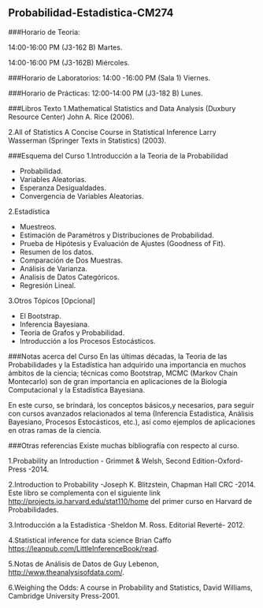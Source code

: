 ## Probabilidad-Estadistica-CM274
###Horario de Teoria:

14:00-16:00 PM (J3-162 B) Martes.

14:00-16:00 PM (J3-162B) Miércoles.

###Horario de Laboratorios:
14:00 -16:00 PM (Sala 1) Viernes.

###Horario de Prácticas:
12:00-14:00 PM (J3-182 B) Lunes.

###Libros Texto
1.Mathematical Statistics and Data Analysis (Duxbury Resource Center) John A. Rice (2006).

2.All of Statistics A Concise Course in Statistical Inference Larry Wasserman (Springer Texts
in Statistics) (2003).

###Esquema del Curso
1.Introducción a la Teoria de la Probabilidad
- Probabilidad.
- Variables Aleatorias.
- Esperanza Desigualdades.
- Convergencia de Variables Aleatorias.

2.Estadística
- Muestreos.
- Estimación de Paramétros y Distribuciones de Probabilidad.
- Prueba de Hipótesis y Evaluación de Ajustes (Goodness of Fit).
- Resumen de los datos.
- Comparación de Dos Muestras.
- Análisis de Varianza.
- Analisis de Datos Categóricos.
- Regresión Lineal.

3.Otros Tópicos [Opcional]
- El Bootstrap.
- Inferencia Bayesiana.
- Teoria de Grafos y Probabilidad.
- Introducción a los Procesos Estocásticos.

###Notas acerca del Curso
En las últimas décadas, la Teoria de las Probabilidades y la Estadística
han adquirido una importancia en muchos ámbitos de la ciencia; técnicas
como Bootstrap, MCMC (Markov Chain Montecarlo) son de gran importancia
en aplicaciones de la Biología Computacional y la Estadística Bayesiana. 

En este curso, se brindará, los conceptos básicos,y necesarios, para seguir
con cursos avanzados relacionados al tema (Inferencia Estadistica,
Análisis Bayesiano, Procesos Estocásticos, etc.), así como ejemplos de
aplicaciones en otras ramas de la ciencia.

###Otras referencias
Existe muchas bibliografía con respecto al curso.

1.Probability an Introduction - Grimmet & Welsh, Second Edition-Oxford-Press -2014.

2.Introduction to Probability -Joseph K. Blitzstein, Chapman Hall CRC -2014.
 Este libro se complementa con el siguiente link http://projects.iq.harvard.edu/stat110/home
del primer curso en Harvard de Probabilidades.

3.Introducción a la Estadística -Sheldon M. Ross. Editorial Reverté- 2012.

4.Statistical inference for data science Brian Caffo
https://leanpub.com/LittleInferenceBook/read.

5.Notas de Análisis de Datos de Guy Lebenon, http://www.theanalysisofdata.com/.

6.Weighing the Odds: A course in Probability and Statistics, David Williams, Cambridge
University Press-2001.

